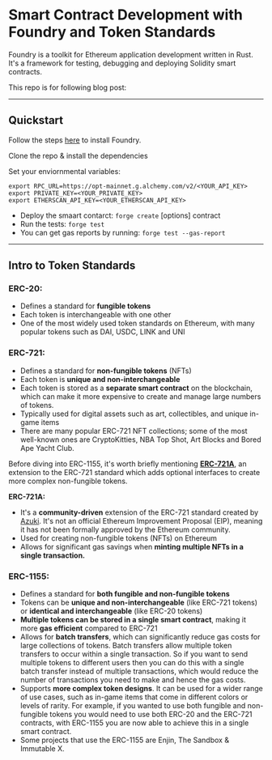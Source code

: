 #  Smart Contract Development with Foundry and Token Standards

Foundry is a toolkit for Ethereum application development written in Rust. It's a framework for testing, debugging and deploying Solidity smart contracts.

This repo is for following blog post: <here>

---

## Quickstart

Follow the steps [here](https://book.getfoundry.sh/getting-started/installation) to install Foundry.

Clone the repo & install the dependencies

Set your enviornmental variables:
```
export RPC_URL=https://opt-mainnet.g.alchemy.com/v2/<YOUR_API_KEY>
export PRIVATE_KEY=<YOUR_PRIVATE_KEY>
export ETHERSCAN_API_KEY=<YOUR_ETHERSCAN_API_KEY>
```

- Deploy the smaart contarct: `forge create` [options] contract
- Run the tests: `forge test`
- You can get gas reports by running: `forge test --gas-report`

---

## Intro to Token Standards

### ERC-20:

- Defines a standard for **fungible tokens**
- Each token is interchangeable with one other
- One of the most widely used token standards on Ethereum, with many popular tokens such as DAI, USDC, LINK and UNI


### ERC-721:

- Defines a standard for **non-fungible tokens** (NFTs)
- Each token is **unique and non-interchangeable**
- Each token is stored as a **separate smart contract** on the blockchain, which can make it more expensive to create and manage large numbers of tokens.
- Typically used for digital assets such as art, collectibles, and unique in-game items
- There are many popular ERC-721 NFT collections; some of the most well-known ones are CryptoKitties, NBA Top Shot, Art Blocks and Bored Ape Yacht Club.


Before diving into ERC-1155, it's worth briefly mentioning [**ERC-721A**](https://github.com/chiru-labs/ERC721A), an extension to the ERC-721 standard which adds optional interfaces to create more complex non-fungible tokens.

**ERC-721A:**

- It's a **community-driven** extension of the ERC-721 standard created by [Azuki](https://www.azuki.com/erc721a). It's not an official Ethereum Improvement Proposal (EIP), meaning it has not been formally approved by the Ethereum community.
- Used for creating non-fungible tokens (NFTs) on Ethereum
- Allows for significant gas savings when **minting multiple NFTs in a single transaction.**


### ERC-1155:

- Defines a standard for **both fungible and non-fungible tokens**
- Tokens can be **unique and non-interchangeable** (like ERC-721 tokens) or **identical and interchangeable** (like ERC-20 tokens)
- **Multiple tokens can be stored in a single smart contract**, making it more **gas efficient** compared to ERC-721
- Allows for **batch transfers**, which can significantly reduce gas costs for large collections of tokens. Batch transfers allow multiple token transfers to occur within a single transaction. So if you want to send multiple tokens to different users then you can do this with a single batch transfer instead of multiple transactions, which would reduce the number of transactions you need to make and hence the gas costs.
- Supports **more complex token designs**. It can be used for a wider range of use cases, such as in-game items that come in different colors or levels of rarity. For example, if you wanted to use both fungible and non-fungible tokens you would need to use both ERC-20 and the ERC-721 contracts, with ERC-1155 you are now able to achieve this in a single smart contract.
- Some projects that use the ERC-1155 are Enjin, The Sandbox & Immutable X.